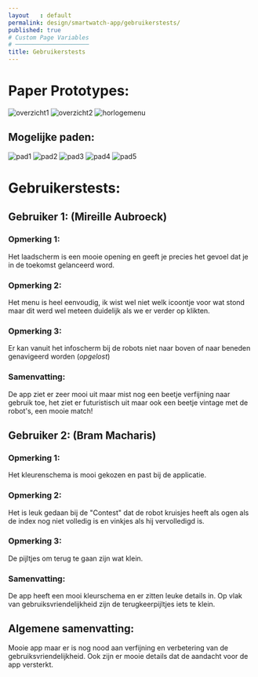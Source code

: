 ```yaml
---
layout   : default
permalink: design/smartwatch-app/gebruikerstests/
published: true
# Custom Page Variables
# ─────────────────────
title: Gebruikerstests
---
```


Paper Prototypes:
=================
<img src="../../../images/beeldmethorloge.jpg" alt="overzicht1" class="images2">
<img src="../../../images/overzicht.jpg" alt="overzicht2" class="images2">
<img src="../../../images/horlogemenu.jpg" alt="horlogemenu" class="images2">

## Mogelijke paden:
<img src="../../../images/pad1.jpg" alt="pad1" class="images2">
<img src="../../../images/pad2.jpg" alt="pad2" class="images2">
<img src="../../../images/pad3.jpg" alt="pad3" class="images2">
<img src="../../../images/pad4.jpg" alt="pad4" class="images2">
<img src="../../../images/pad5.jpg" alt="pad5" class="images2">

Gebruikerstests: 
================

## Gebruiker 1: (Mireille Aubroeck)
### Opmerking 1:
Het laadscherm is een mooie opening en geeft je precies het gevoel dat je in de toekomst gelanceerd word.
### Opmerking 2:
Het menu is heel eenvoudig, ik wist wel niet welk icoontje voor wat stond maar dit werd wel meteen duidelijk als we er verder op klikten.
### Opmerking 3:
Er kan vanuit het infoscherm bij de robots niet naar boven of naar beneden genavigeerd worden (*opgelost*)
### Samenvatting:
De app ziet er zeer mooi uit maar mist nog een beetje verfijning naar gebruik toe, het ziet er futuristisch uit maar ook een beetje vintage met de robot's, een mooie match!

## Gebruiker 2: (Bram Macharis)
### Opmerking 1:
Het kleurenschema is mooi gekozen en past bij de applicatie.
### Opmerking 2:
Het is leuk gedaan bij de "Contest" dat de robot kruisjes heeft als ogen als de index nog niet volledig is en vinkjes als hij vervolledigd is.
### Opmerking 3:
De pijltjes om terug te gaan zijn wat klein.
### Samenvatting:
De app heeft een mooi kleurschema en er zitten leuke details in. Op vlak van gebruiksvriendelijkheid zijn de terugkeerpijltjes iets te klein.

## Algemene samenvatting:
Mooie app maar er is nog nood aan verfijning en verbetering van de gebruiksvriendelijkheid. Ook zijn er mooie details dat de aandacht voor de app versterkt.